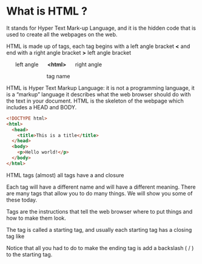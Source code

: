 
# What is HTML ?   

It stands for Hyper Text Mark-up Language, and it is the hidden code that is used to create all the webpages on the web.

HTML is made up of tags, each tag begins with a left angle bracket  **<**  and end with a right angle bracket  **>**  left angle bracket

&nbsp;&nbsp;&nbsp;&nbsp;&nbsp;&nbsp;left angle&nbsp;&nbsp;&nbsp;&nbsp;&nbsp;&nbsp;**<**html**>**&nbsp;&nbsp;&nbsp;&nbsp;&nbsp;&nbsp;right angle
&nbsp;&nbsp;&nbsp;&nbsp;&nbsp;&nbsp;

&nbsp;&nbsp;&nbsp;&nbsp;&nbsp;&nbsp;&nbsp;&nbsp;&nbsp;&nbsp;&nbsp;&nbsp;&nbsp;&nbsp;&nbsp;&nbsp;&nbsp;&nbsp;&nbsp;&nbsp;&nbsp;&nbsp;&nbsp;&nbsp;&nbsp;&nbsp;&nbsp;tag name

HTML is Hyper Text Markup Language: it is not a programming language, it is a “markup” language it describes what the web browser should do with the text in your document. HTML is the skeleton of the webpage which includes a HEAD and BODY.

```html
<!DOCTYPE html>
<html>
  <head>
    <title>This is a title</title>
  </head>
  <body>
    <p>Hello world!</p>
  </body>
</html>
```

HTML tags (almost) all tags have a <tag> and </tag> closure

Each tag will have a different name and will have a different meaning. There are many tags that allow you to do many things. We will show you some of these today.

Tags are the instructions that tell the web browser where to put things and how to make them look.

The <html> tag is called a starting tag, and usually each starting tag has a closing tag like </html>

Notice that all you had to do to make the ending tag is add a backslash ( / ) to the starting tag.
